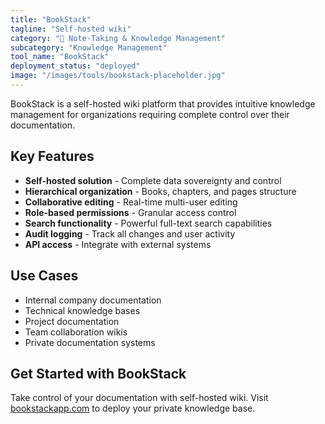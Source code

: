 ```yaml
---
title: "BookStack"
tagline: "Self-hosted wiki"
category: "📝 Note-Taking & Knowledge Management"
subcategory: "Knowledge Management"
tool_name: "BookStack"
deployment_status: "deployed"
image: "/images/tools/bookstack-placeholder.jpg"
---
```

BookStack is a self-hosted wiki platform that provides intuitive knowledge management for organizations requiring complete control over their documentation.

## Key Features

- **Self-hosted solution** - Complete data sovereignty and control
- **Hierarchical organization** - Books, chapters, and pages structure
- **Collaborative editing** - Real-time multi-user editing
- **Role-based permissions** - Granular access control
- **Search functionality** - Powerful full-text search capabilities
- **Audit logging** - Track all changes and user activity
- **API access** - Integrate with external systems

## Use Cases

- Internal company documentation
- Technical knowledge bases
- Project documentation
- Team collaboration wikis
- Private documentation systems

## Get Started with BookStack

Take control of your documentation with self-hosted wiki. Visit [bookstackapp.com](https://www.bookstackapp.com) to deploy your private knowledge base.